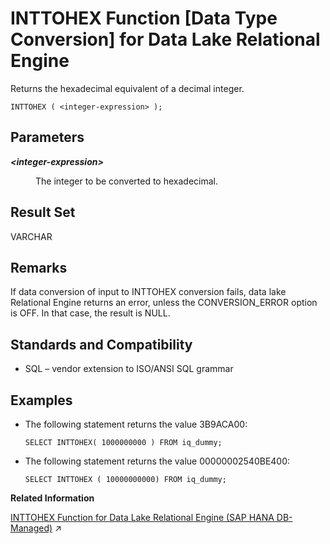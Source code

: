 <!-- loioa55971e984f21015845192079b46b239 -->

# INTTOHEX Function \[Data Type Conversion\] for Data Lake Relational Engine

Returns the hexadecimal equivalent of a decimal integer.



```
INTTOHEX ( <integer-expression> );
```



<a name="loioa55971e984f21015845192079b46b239__INTTOHEX_parm1"/>

## Parameters


<dl>
<dt><b>

*<integer-expression\>*

</b></dt>
<dd>

The integer to be converted to hexadecimal.



</dd>
</dl>



<a name="loioa55971e984f21015845192079b46b239__INTTOHEX_returns1"/>

## Result Set

VARCHAR



<a name="loioa55971e984f21015845192079b46b239__INTTOHEX_remarks1"/>

## Remarks

If data conversion of input to INTTOHEX conversion fails, data lake Relational Engine returns an error, unless the CONVERSION\_ERROR option is OFF. In that case, the result is NULL.



<a name="loioa55971e984f21015845192079b46b239__INTTOHEX_standards1"/>

## Standards and Compatibility

-   SQL – vendor extension to ISO/ANSI SQL grammar



<a name="loioa55971e984f21015845192079b46b239__INTTOHEX_eample1"/>

## Examples

-   The following statement returns the value 3B9ACA00:

    ```
    SELECT INTTOHEX( 1000000000 ) FROM iq_dummy;
    ```

-   The following statement returns the value 00000002540BE400:

    ```
    SELECT INTTOHEX ( 10000000000) FROM iq_dummy;
    ```


**Related Information**  


[INTTOHEX Function for Data Lake Relational Engine (SAP HANA DB-Managed)](https://help.sap.com/viewer/a898e08b84f21015969fa437e89860c8/2024_3_QRC/en-US/cbe59f6c760e49a9ba1022e7d40f8642.html "Returns the hexadecimal equivalent of a decimal integer.") :arrow_upper_right:

